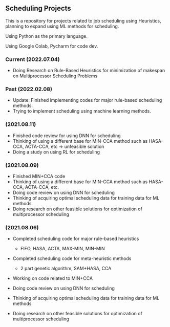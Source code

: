 ## Scheduling Projects
This is a repository for projects related to job scheduling using Heuristics, planning to expand using ML methods for scheduling.

Using Python as the primary language.

Using Google Colab, Pycharm for code dev.


### Current (2022.07.04)
- Doing Research on Rule-Based Heuristics for minimization of makespan on Multiprocessor Scheduling Problems

### Past (2022.02.08)

- Update: Finished implementing codes for major rule-based scheduling methods.
- Trying to implement scheduling using machine learning methods.

### (2021.08.11)

- Finished code review for using DNN for scheduling
- Thinking of using a different base for MIN-CCA method such as HASA-CCA, ACTA-CCA, etc -> unfeasible solution
- Doing a study on using RL for scheduling

### (2021.08.09)

- Finished MIN+CCA code 
- Thinking of using a different base for MIN-CCA method such as HASA-CCA, ACTA-CCA, etc.
- Doing code review on using DNN for scheduling
- Thinking of acquiring optimal scheduling data for training data for ML methods
- Doing research on other feasible solutions for optimization of multiprocessor scheduling

### (2021.08.06)

- Completed scheduling code for major rule-based heuristics

    - FIFO, HASA, ACTA, MAX-MIN, MIN-MIN
- Completed scheduling code for meta-heuristic methods

    - 2 part genetic algorithm, SAM+HASA, CCA

- Working on code related to MIN+CCA
- Doing code review on using DNN for scheduling
- Thinking of acquiring optimal scheduling data for training data for ML methods
- Doing research on other feasible solutions for optimization of multiprocessor scheduling

